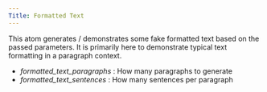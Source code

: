 ```yaml
---
Title: Formatted Text
---
```


This atom generates / demonstrates some fake formatted text based on the passed parameters. It is primarily here to demonstrate typical text formatting in a paragraph context. 

* *formatted_text_paragraphs* : How many paragraphs to generate
* *formatted_text_sentences* : How many sentences per paragraph